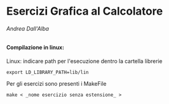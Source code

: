 # Esercizi Grafica al Calcolatore
###### Andrea Dall'Alba

#### Compilazione in linux:
Linux: indicare path per l'esecuzione dentro la cartella librerie
```
export LD_LIBRARY_PATH=lib/lin
```

Per gli esercizi sono presenti i MakeFile
```
make < _nome esercizio senza estensione_ >
```
